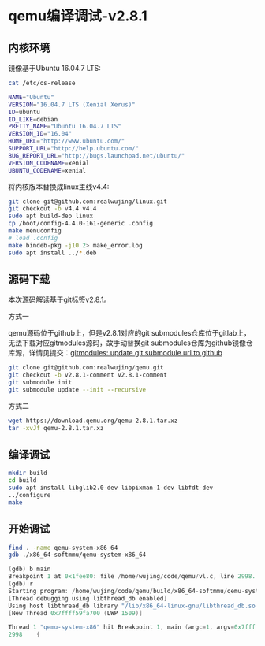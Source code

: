 # qemu编译调试-v2.8.1

## 内核环境

镜像基于Ubuntu 16.04.7 LTS:

```bash
cat /etc/os-release

NAME="Ubuntu"
VERSION="16.04.7 LTS (Xenial Xerus)"
ID=ubuntu
ID_LIKE=debian
PRETTY_NAME="Ubuntu 16.04.7 LTS"
VERSION_ID="16.04"
HOME_URL="http://www.ubuntu.com/"
SUPPORT_URL="http://help.ubuntu.com/"
BUG_REPORT_URL="http://bugs.launchpad.net/ubuntu/"
VERSION_CODENAME=xenial
UBUNTU_CODENAME=xenial
```

将内核版本替换成linux主线v4.4:

```bash
git clone git@github.com:realwujing/linux.git
git checkout -b v4.4 v4.4
sudo apt build-dep linux
cp /boot/config-4.4.0-161-generic .config
make menuconfig
# load .config
make bindeb-pkg -j10 2> make_error.log
sudo apt install ../*.deb
```

## 源码下载

本次源码解读基于git标签v2.8.1。

方式一

qemu源码位于github上，但是v2.8.1对应的git submodules仓库位于gitlab上，无法下载对应gitmodules源码，故手动替换git submodules仓库为github镜像仓库源，详情见提交：[gitmodules: update git submodule url to github](https://github.com/realwujing/qemu/commit/56fe7ca29adddd876b590e301e62d5b6e4b3a33e)

```bash
git clone git@github.com:realwujing/qemu.git
git checkout -b v2.8.1-comment v2.8.1-comment
git submodule init
git submodule update --init --recursive
```

方式二

```bash
wget https://download.qemu.org/qemu-2.8.1.tar.xz
tar -xvJf qemu-2.8.1.tar.xz
```

## 编译调试

```bash
mkdir build
cd build
sudo apt install libglib2.0-dev libpixman-1-dev libfdt-dev
../configure
make
```

## 开始调试

```bash
find . -name qemu-system-x86_64
gdb ./x86_64-softmmu/qemu-system-x86_64
```

```c
(gdb) b main
Breakpoint 1 at 0x1fee80: file /home/wujing/code/qemu/vl.c, line 2998.
(gdb) r
Starting program: /home/wujing/code/qemu/build/x86_64-softmmu/qemu-system-x86_64 
[Thread debugging using libthread_db enabled]
Using host libthread_db library "/lib/x86_64-linux-gnu/libthread_db.so.1".
[New Thread 0x7ffff59fa700 (LWP 1509)]

Thread 1 "qemu-system-x86" hit Breakpoint 1, main (argc=1, argv=0x7fffffffdfe8, envp=0x7fffffffdff8) at /home/wujing/code/qemu/vl.c:2998
2998    {
```

